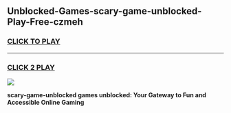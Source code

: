 
## Unblocked-Games-scary-game-unblocked-Play-Free-czmeh
<h3>
<a href="https://premium76.site?title=scary-game-unblocked&ref=23A">CLICK TO PLAY</a></h3>
<hr>

<h3>
<a href="https://premium76.site?title=scary-game-unblocked&ref=23A">CLICK 2 PLAY</a>
  
</h3>

<a href="https://premium76.site?title=scary-game-unblocked&ref=23A"><img src="https://clearcache.store/games.png"></a>


**scary-game-unblocked games unblocked: Your Gateway to Fun and Accessible Online Gaming**
